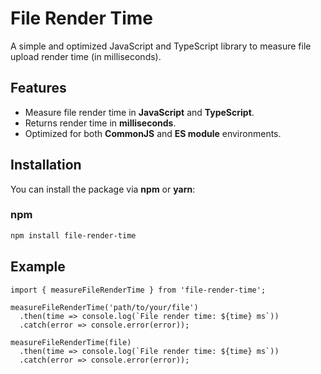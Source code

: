 # File Render Time

A simple and optimized JavaScript and TypeScript library to measure file upload render time (in milliseconds).

## Features

- Measure file render time in **JavaScript** and **TypeScript**.
- Returns render time in **milliseconds**.
- Optimized for both **CommonJS** and **ES module** environments.

## Installation

You can install the package via **npm** or **yarn**:

### npm

```bash
npm install file-render-time
```

## Example

```
import { measureFileRenderTime } from 'file-render-time';
```

```
measureFileRenderTime('path/to/your/file')
  .then(time => console.log(`File render time: ${time} ms`))
  .catch(error => console.error(error));

```

```
measureFileRenderTime(file)
  .then(time => console.log(`File render time: ${time} ms`))
  .catch(error => console.error(error));

```
